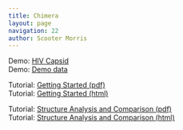 ```yaml
---
title: Chimera
layout: page
navigation: 22
author: Scooter Morris
---
```


 Demo: [HIV Capsid](hiv-demo.html) </br>
 Demo: [Demo data](hiv_data)

 Tutorial: [Getting Started (pdf)](Chimera_Getting_Started_Tutorial.pdf) </br>
 Tutorial: [Getting Started (html)](http://www.cgl.ucsf.edu/chimera/docs/UsersGuide/tutorials/menutut.html)

 Tutorial: [Structure Analysis and Comparison (pdf)](Structure_Analysis_and_Comparison_Tutorial.pdf) </br>
 Tutorial: [Structure Analysis and Comparison (html)](http://www.cgl.ucsf.edu/chimera/docs/UsersGuide/tutorials/squalene.html)
